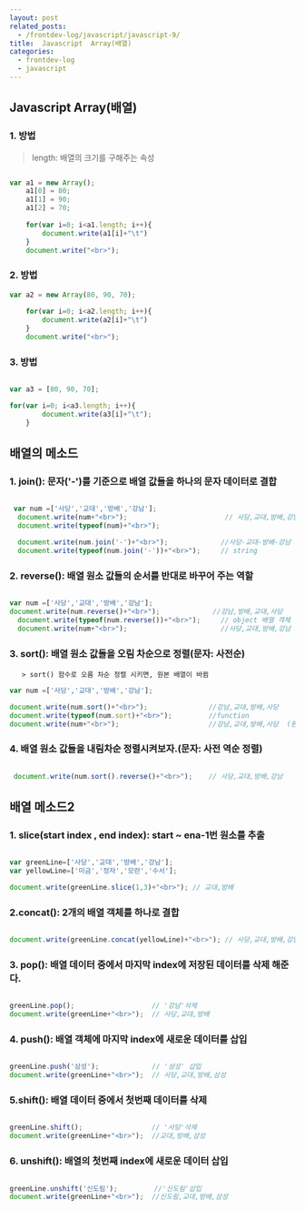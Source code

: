 ```yaml
---
layout: post
related_posts:
  - /frontdev-log/javascript/javascript-9/
title:  Javascript  Array(배열)
categories: 
  - frontdev-log
  - javascript
---
```


##  Javascript Array(배열)

### 1. 방법 

> length: 배열의 크기를 구해주는 속성

```js

var a1 = new Array();
	a1[0] = 80;
	a1[1] = 90;
	a1[2] = 70;
	
	for(var i=0; i<a1.length; i++){
		document.write(a1[i]+"\t")
	}
	document.write("<br>");
```

### 2. 방법

```js
var a2 = new Array(80, 90, 70);
	
	for(var i=0; i<a2.length; i++){
		document.write(a2[i]+"\t")
	}
	document.write("<br>");
```

### 3. 방법

```js

var a3 = [80, 90, 70];

for(var i=0; i<a3.length; i++){
		document.write(a3[i]+"\t");
	}

```
## 배열의 메소드

### 1. join(): 문자('-')를 기준으로 배열 값들을 하나의 문자 데이터로 결합

```js

 var num =['사당','교대','방배','강남'];
  document.write(num+"<br>");                        // 사당,교대,방배,강남
  document.write(typeof(num)+"<br>");  

  document.write(num.join('-')+"<br>");             //사당-교대-방배-강남
  document.write(typeof(num.join('-'))+"<br>");     // string
```

### 2. reverse(): 배열 원소 값들의 순서를 반대로 바꾸어 주는 역할

```js

var num =['사당','교대','방배','강남'];
document.write(num.reverse()+"<br>");             //강남,방배,교대,사당
  document.write(typeof(num.reverse())+"<br>");     // object 배열 객체 
  document.write(num+"<br>");                       //사당,교대,방배,강남 (바뀌지 않음 )
```

### 3. sort(): 배열 원소 값들을 오림 차순으로 정렬(문자: 사전순)
       > sort() 함수로 오름 차순 정렬 시키면, 원본 배열이 바뀜

```js
var num =['사당','교대','방배','강남'];

document.write(num.sort()+"<br>");               //강남,교대,방배,사당
document.write(typeof(num.sort)+"<br>");         //function
document.write(num+"<br>");                      //강남,교대,방배,사당  (원본값이 바뀜: 사전순)
```

### 4.  배열 원소 값들을 내림차순 정렬시켜보자.(문자: 사전 역순 정렬)

```js

 document.write(num.sort().reverse()+"<br>");    // 사당,교대,방배,강남

```

## 배열 메소드2 

### 1. slice(start index , end index): start ~ ena-1번 원소를 추출

```js

var greenLine=['사당','교대','방배','강남'];
var yellowLine=['미금','정자','모란','수서'];

document.write(greenLine.slice(1,3)+"<br>"); // 교대,방배
```

### 2.concat(): 2개의 배열 객체를 하나로 결합 

```js

document.write(greenLine.concat(yellowLine)+"<br>"); // 사당,교대,방배,강남,미금,정자,모란,수서
```

### 3. pop(): 배열 데이터 중에서 마지막 index에 저장된 데이터를 삭제 해준다.

```js

greenLine.pop();                   // '강남'삭제
document.write(greenLine+"<br>");  // 사당,교대,방배

```

### 4. push(): 배열 객체에 마지막 index에 새로운 데이터를 삽입

```js

greenLine.push('삼성');             // '삼성' 삽입
document.write(greenLine+"<br>");  // 사당,교대,방배,삼성

```

### 5.shift(): 배열 데이터 중에서 첫번째 데이터를 삭제 

```js

greenLine.shift();                 // '사당'삭제
document.write(greenLine+"<br>");  //교대,방배,삼성

```

### 6. unshift(): 배열의 첫번째 index에 새로운 데이터 삽입

```js

greenLine.unshift('신도림');         //'신도림'삽입
document.write(greenLine+"<br>");  //신도림,교대,방배,삼성
```



